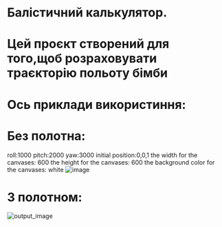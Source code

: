 # Балістичний калькулятор.
# Цей проєкт створений для того,щоб розраховувати траєкторію польоту бімби
# Ось приклади використиння:
# Без полотна:
roll:1000
pitch:2000
yaw:3000
initial position:0,0,1
the width for the canvases: 600
the height for the canvases: 600
the background color for the canvases: white
![image](https://github.com/SolomiaKukharuk/bal_calculator/assets/144213626/13298410-de38-44d8-858d-54d0387709e4)

# З полотном:
![output_image](https://github.com/SolomiaKukharuk/bal_calculator/assets/144213626/dd1728ea-1fed-474a-8f3c-cfa4e6b47243)

